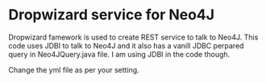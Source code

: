 # Dropwizard service for Neo4J

Dropwizard famework is used to create REST service to talk to Neo4J.
This code uses JDBI to talk to Neo4J and it also has a vanill JDBC perpared query in Neo4JQuery.java file.
I am using JDBI in the code though.

Change the yml file as per your setting.
